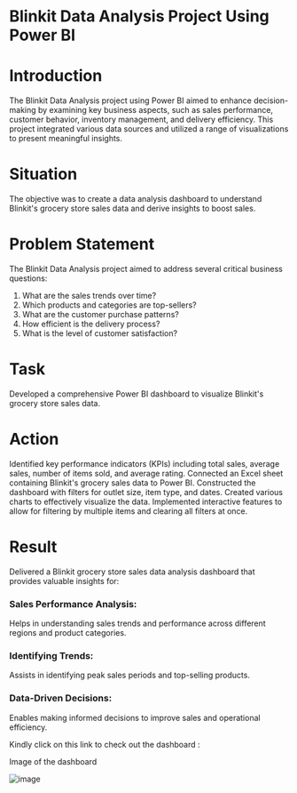 # Blinkit Data Analysis Project Using Power BI

# Introduction
The Blinkit Data Analysis project using Power BI aimed to enhance decision-making by examining key business aspects, such as sales performance, customer behavior, inventory management, and delivery efficiency. This project integrated various data sources and utilized a range of visualizations to present meaningful insights.

# Situation
The objective was to create a data analysis dashboard to understand Blinkit's grocery store sales data and derive insights to boost sales.

# Problem Statement
The Blinkit Data Analysis project aimed to address several critical business questions:
1.	What are the sales trends over time?
2.	Which products and categories are top-sellers?
3.	What are the customer purchase patterns?
4.	How efficient is the delivery process?
5.	What is the level of customer satisfaction?


# Task
Developed a comprehensive Power BI dashboard to visualize Blinkit's grocery store sales data.

# Action
Identified key performance indicators (KPIs) including total sales, average sales, number of items sold, and average rating.
Connected an Excel sheet containing Blinkit's grocery sales data to Power BI.
Constructed the dashboard with filters for outlet size, item type, and dates.
Created various charts to effectively visualize the data.
Implemented interactive features to allow for filtering by multiple items and clearing all filters at once.

# Result
Delivered a Blinkit grocery store sales data analysis dashboard that provides valuable insights for:

### Sales Performance Analysis:
Helps in understanding sales trends and performance across different regions and product categories.
### Identifying Trends:
Assists in identifying peak sales periods and top-selling products.
### Data-Driven Decisions:
Enables making informed decisions to improve sales and operational efficiency.

Kindly click on this link to check out the dashboard :

Image of the dashboard

![image](https://github.com/user-attachments/assets/e9aa8a88-4afd-4d21-a299-0215e15823da)
